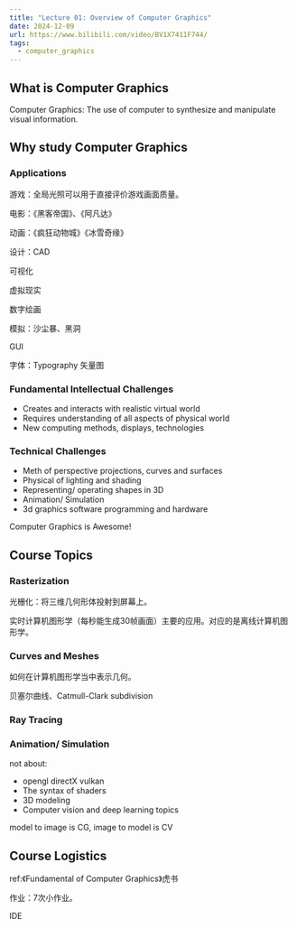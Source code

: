 ```yaml
---
title: "Lecture 01: Overview of Computer Graphics"
date: 2024-12-09
url: https://www.bilibili.com/video/BV1X7411F744/
tags:
  - computer_graphics
---
```


## What is Computer Graphics

Computer Graphics: The use of computer to synthesize and manipulate visual information.

## Why study Computer Graphics

### Applications

游戏：全局光照可以用于直接评价游戏画面质量。

电影：《黑客帝国》、《阿凡达》

动画：《疯狂动物城》《冰雪奇缘》

设计：CAD

可视化

虚拟现实

数字绘画

模拟：沙尘暴、黑洞

GUI

字体：Typography 矢量图

### Fundamental Intellectual Challenges

- Creates and interacts with realistic virtual world
- Requires understanding of all aspects of physical world
- New computing methods, displays, technologies

### Technical Challenges

- Meth of perspective projections, curves and surfaces
- Physical of lighting and shading
- Representing/ operating shapes in 3D
- Animation/ Simulation
- 3d graphics software programming and hardware

Computer Graphics is Awesome!

## Course Topics

### Rasterization

光栅化：将三维几何形体投射到屏幕上。

实时计算机图形学（每秒能生成30帧画面）主要的应用。对应的是离线计算机图形学。

### Curves and Meshes

如何在计算机图形学当中表示几何。

贝塞尔曲线、Catmull-Clark subdivision

### Ray Tracing

### Animation/ Simulation

not about:

- opengl directX vulkan
- The syntax of shaders
- 3D modeling
- Computer vision and deep learning topics

model to image is CG, image to model is CV

## Course Logistics

ref:《Fundamental of Computer Graphics》虎书

作业：7次小作业。

IDE

